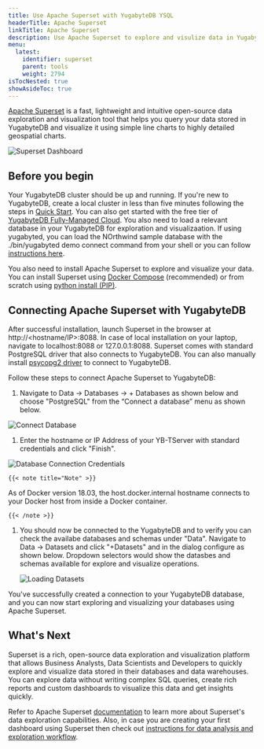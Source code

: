```yaml
---
title: Use Apache Superset with YugabyteDB YSQL
headerTitle: Apache Superset
linkTitle: Apache Superset
description: Use Apache Superset to explore and visulize data in YugabyteDB.
menu:
  latest:
    identifier: superset
    parent: tools
    weight: 2794
isTocNested: true
showAsideToc: true
---
```


[Apache Superset](https://superset.apache.org/) is a fast, lightweight and intuitive open-source data exploration and visualization tool that helps you query your data stored in YugabyteDB and visualize it using simple line charts to highly detailed geospatial charts.

![Superset Dashboard](/images/develop/tools/superset/dashboard.png)

## Before you begin

Your YugabyteDB cluster should be up and running. If you're new to YugabyteDB, create a local cluster in less than five minutes following the steps in [Quick Start](../../quick-start/install). You can also get started with the free tier of [YugabyteDB Fully-Managed Cloud](https://www.yugabyte.com/cloud/). You also need to load a relevant database in your YugabyteDB for exploration and visualizaation. If using yugabyted, you can load the NOrthwind sample database with the ./bin/yugabyted demo connect command from your shell or you can follow [instructions here](https://docs.yugabyte.com/latest/sample-data/northwind/).

You also need to install Apache Superset to explore and visualize your data. You can install Superset using [Docker Compose](https://superset.apache.org/docs/installation/installing-superset-using-docker-compose) (recommended) or from scratch using [python install (PIP)](https://superset.apache.org/docs/installation/installing-superset-from-scratch).

## Connecting Apache Superset with YugabyteDB

After successful installation, launch Superset in the browser at http://<hostname/IP>:8088. In case of local installation on your laptop, navigate to localhost:8088 or 127.0.0.1:8088. Superset comes with standard PostgreSQL driver that also connects to YugabyteDB. You can also manually install [psycopg2 driver](https://www.psycopg.org/docs/) to connect to YugabyteDB.

Follow these steps to connect Apache Superset to YugabyteDB:

1. Navigate to Data → Databases → + Databases as shown below and choose "PostgreSQL" from the “Connect a database” menu as shown below.

![Connect Database](/images/develop/tools/superset/connect-database.png)

1. Enter the hostname or IP Address of your YB-TServer with standard credentials and click "Finish".

![Database Connection Credentials](/images/develop/tools/superset/connect-ybdb.png)

    {{< note title="Note" >}}

As of Docker version 18.03, the host.docker.internal hostname connects to your Docker host from inside a Docker container.

    {{< /note >}}

1. You should now be connected to the YugabyteDB and to verify you can check the availabe databases and schemas under "Data". Navigate to Data → Datasets and click "+Datasets" and in the dialog configure as shown below. Dropdown selectors would show the datasbes and schemas available for explore and visualize operations.

    ![Loading Datasets](/images/develop/tools/superset/load-dataset.png)

You've successfully created a connection to your YugabyteDB database, and you can now start exploring and visualizing your databases using Apache Superset.

## What's Next

Superset is a rich, open-source data exploration and visualization platform that allows Business Analysts, Data Scientists and Developers to quickly explore and visualize data stored in their databases and data warehouses. You can explore data without writing complex SQL queries, create rich reports and custom dashboards to visualize this data and get insights quickly.

Refer to Apache Superset [documentation](https://superset.apache.org/docs/creating-charts-dashboards/exploring-data#exploring-data-in-superset) to learn more about Superset's data exploration capabilities. Also, in case you are creating your first dashboard using Superset then check out [instructions for data analysis and exploration workflow](https://superset.apache.org/docs/creating-charts-dashboards/creating-your-first-dashboard/).

